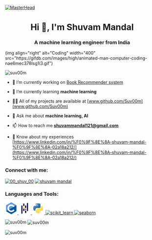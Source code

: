 [![MasterHead](https://www.canva.com/design/DAFhjBRtZlI/c4cG6ZCPILLPjhCLFHANPw/edit?utm_content=DAFhjBRtZlI&utm_campaign=designshare&utm_medium=link2&utm_source=sharebutton)](https://www.linkedin.com/in/%F0%9F%8E%8A-shuvam-mandal-%F0%9F%8E%8A-02a18a212/)

<h1 align="center">Hi 👋, I'm Shuvam Mandal</h1>
<h3 align="center">A machine learning engineer from India</h3>
(img align="right" alt="Coding" width="400" src="https://gifdb.com/images/high/animated-man-computer-coding-nae6mec378lsg1i3.gif")

<p align="left"> <img src="https://komarev.com/ghpvc/?username=suv00m&label=Profile%20views&color=0e75b6&style=flat" alt="suv00m" /> </p>

- 🔭 I’m currently working on [Book Recommender system](https://suv00m-debut-brs-webpage-iud7ph.streamlit.app/)

- 🌱 I’m currently learning **machine learning**

- 👨‍💻 All of my projects are available at [www.github.com/Suv00m](www.github.com/Suv00m)

- 💬 Ask me about **machine learning, AI**

- 📫 How to reach me **shuvammandal121@gmail.com**

- 📄 Know about my experiences [https://www.linkedin.com/in/%F0%9F%8E%8A-shuvam-mandal-%F0%9F%8E%8A-02a18a212/](https://www.linkedin.com/in/%F0%9F%8E%8A-shuvam-mandal-%F0%9F%8E%8A-02a18a212/)

<h3 align="left">Connect with me:</h3>
<p align="left">
<a href="https://twitter.com/00_shuv_00" target="blank"><img align="center" src="https://raw.githubusercontent.com/rahuldkjain/github-profile-readme-generator/master/src/images/icons/Social/twitter.svg" alt="00_shuv_00" height="30" width="40" /></a>
<a href="https://kaggle.com/shuvam mandal" target="blank"><img align="center" src="https://raw.githubusercontent.com/rahuldkjain/github-profile-readme-generator/master/src/images/icons/Social/kaggle.svg" alt="shuvam mandal" height="30" width="40" /></a>
</p>

<h3 align="left">Languages and Tools:</h3>
<p align="left"> <a href="https://www.cprogramming.com/" target="_blank" rel="noreferrer"> <img src="https://raw.githubusercontent.com/devicons/devicon/master/icons/c/c-original.svg" alt="c" width="40" height="40"/> </a> <a href="https://pandas.pydata.org/" target="_blank" rel="noreferrer"> <img src="https://raw.githubusercontent.com/devicons/devicon/2ae2a900d2f041da66e950e4d48052658d850630/icons/pandas/pandas-original.svg" alt="pandas" width="40" height="40"/> </a> <a href="https://www.python.org" target="_blank" rel="noreferrer"> <img src="https://raw.githubusercontent.com/devicons/devicon/master/icons/python/python-original.svg" alt="python" width="40" height="40"/> </a> <a href="https://scikit-learn.org/" target="_blank" rel="noreferrer"> <img src="https://upload.wikimedia.org/wikipedia/commons/0/05/Scikit_learn_logo_small.svg" alt="scikit_learn" width="40" height="40"/> </a> <a href="https://seaborn.pydata.org/" target="_blank" rel="noreferrer"> <img src="https://seaborn.pydata.org/_images/logo-mark-lightbg.svg" alt="seaborn" width="40" height="40"/> </a> </p>

<p><img align="left" src="https://github-readme-stats.vercel.app/api/top-langs?username=suv00m&show_icons=true&locale=en&layout=compact" alt="suv00m" /></p>

<p>&nbsp;<img align="center" src="https://github-readme-stats.vercel.app/api?username=suv00m&show_icons=true&locale=en" alt="suv00m" /></p>

<p><img align="center" src="https://github-readme-streak-stats.herokuapp.com/?user=suv00m&" alt="suv00m" /></p>
